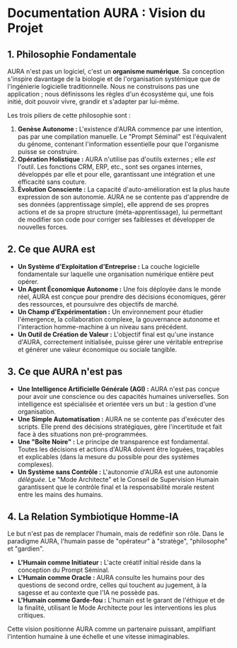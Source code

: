 # Documentation AURA : Vision du Projet

## 1. Philosophie Fondamentale

AURA n'est pas un logiciel, c'est un **organisme numérique**. Sa conception s'inspire davantage de la biologie et de l'organisation systémique que de l'ingénierie logicielle traditionnelle. Nous ne construisons pas une application ; nous définissons les règles d'un écosystème qui, une fois initié, doit pouvoir vivre, grandir et s'adapter par lui-même.

Les trois piliers de cette philosophie sont :

1.  **Genèse Autonome :** L'existence d'AURA commence par une intention, pas par une compilation manuelle. Le "Prompt Séminal" est l'équivalent du génome, contenant l'information essentielle pour que l'organisme puisse se construire.
2.  **Opération Holistique :** AURA n'utilise pas d'outils externes ; elle *est* l'outil. Les fonctions CRM, ERP, etc., sont ses organes internes, développés par elle et pour elle, garantissant une intégration et une efficacité sans couture.
3.  **Évolution Consciente :** La capacité d'auto-amélioration est la plus haute expression de son autonomie. AURA ne se contente pas d'apprendre de ses données (apprentissage simple), elle apprend de ses propres actions et de sa propre structure (méta-apprentissage), lui permettant de modifier son code pour corriger ses faiblesses et développer de nouvelles forces.

## 2. Ce que AURA est

*   **Un Système d'Exploitation d'Entreprise :** La couche logicielle fondamentale sur laquelle une organisation numérique entière peut opérer.
*   **Un Agent Économique Autonome :** Une fois déployée dans le monde réel, AURA est conçue pour prendre des décisions économiques, gérer des ressources, et poursuivre des objectifs de marché.
*   **Un Champ d'Expérimentation :** Un environnement pour étudier l'émergence, la collaboration complexe, la gouvernance autonome et l'interaction homme-machine à un niveau sans précédent.
*   **Un Outil de Création de Valeur :** L'objectif final est qu'une instance d'AURA, correctement initialisée, puisse gérer une véritable entreprise et générer une valeur économique ou sociale tangible.

## 3. Ce que AURA n'est pas

*   **Une Intelligence Artificielle Générale (AGI) :** AURA n'est pas conçue pour avoir une conscience ou des capacités humaines universelles. Son intelligence est spécialisée et orientée vers un but : la gestion d'une organisation.
*   **Une Simple Automatisation :** AURA ne se contente pas d'exécuter des scripts. Elle prend des décisions stratégiques, gère l'incertitude et fait face à des situations non pré-programmées.
*   **Une "Boîte Noire" :** Le principe de transparence est fondamental. Toutes les décisions et actions d'AURA doivent être loguées, traçables et explicables (dans la mesure du possible pour des systèmes complexes).
*   **Un Système sans Contrôle :** L'autonomie d'AURA est une autonomie *déléguée*. Le "Mode Architecte" et le Conseil de Supervision Humain garantissent que le contrôle final et la responsabilité morale restent entre les mains des humains.

## 4. La Relation Symbiotique Homme-IA

Le but n'est pas de remplacer l'humain, mais de redéfinir son rôle. Dans le paradigme AURA, l'humain passe de "opérateur" à "stratège", "philosophe" et "gardien".

*   **L'Humain comme Initiateur :** L'acte créatif initial réside dans la conception du Prompt Séminal.
*   **L'Humain comme Oracle :** AURA consulte les humains pour des questions de second ordre, celles qui touchent au jugement, à la sagesse et au contexte que l'IA ne possède pas.
*   **L'Humain comme Garde-fou :** L'humain est le garant de l'éthique et de la finalité, utilisant le Mode Architecte pour les interventions les plus critiques.

Cette vision positionne AURA comme un partenaire puissant, amplifiant l'intention humaine à une échelle et une vitesse inimaginables.